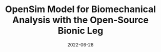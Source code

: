 ---
title: "OpenSim Model for Biomechanical Analysis with the Open-Source Bionic Leg"
collection: publications
permalink: /publication/opensim_osl
date: 2022-06-28
venue: 'IEEE International Symposium of Medical Robotics (ISMR)'
link: 'https://ieeexplore.ieee.org/document/9807551'
citation: 'J. Camargo, **K. Bhakta**, J. Maldonado-Contreras, S. Zhou, K. Herrin and A. Young, "OpenSim Model for Biomechanical Analysis with the Open-Source Bionic Leg," 2022 International Symposium on Medical Robotics (ISMR), GA, USA, 2022, pp. 1-6, doi: 10.1109/ISMR48347.2022.9807551.'
---